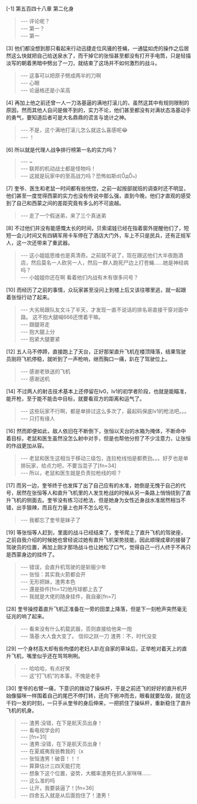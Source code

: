 
[-1] 第五百四十八章 第二化身
>--- 评论呢？<br>
>--- 第一？<br>
>--- 第一<br>

[3] 他们都没想到那只看起来行动迅捷走位风骚的苍蝇，一通猛如虎的操作之后居然这么快就把自己给送泉水了，而干掉它的张恒甚至都没有打开手电筒，只是轻描淡写的朝着黑暗中劈出了一刀，就结束了这场并不如何激烈的战斗。
>--- 这事可以把原子劈成两半的刀啊<br>
>--- 心眼<br>
>--- 论逼格还是小呆高<br>

[4] 再加上他之前还曾一人一刀洛基逼的满地打滚儿的，虽然这其中有规则限制的原因，然而其他人自问是做不到的，实力不论，他们甚至都没有对满状态洛基动手的勇气，要知道后者可是大名鼎鼎的谎言与诡计之神。
>--- 不是，这个满地打滚儿怎么就这么喜感呢😂<br>
>--- ！<br>

[6] 所以就是代理人战争排行榜第一名的实力吗？
>--- ~<br>
>--- 联邦的机动战士都是怪物吗！<br>
>--- 这就是玩家中的至高战力吗？恐怖如斯d(ŐдŐ๑)<br>

[7] 奎爷、医生和老鼠一时间都有些恍惚，之前一起按部就班的调查时还不明显，他们甚至一度觉得西蒙的实力也没有传说中那么强，直到今晚，他们才直观的感受到了自己和西蒙之间的差距究竟有多么的不可逾越。
>--- 走了一个假迷弟，来了三个真迷弟<br>

[8] 不过他们并没有能感慨太长的时间，贝索诺娃已经在指着窗外提醒他们了，短短一会儿时间又有四辆军用卡车停在了酒店大门外，车上不只是民兵，还有正规军人，这一次还带来了重武器。
>--- 这小姐姐思维也是真清奇。之前就不说了，现在跟这他们大半夜跑酒店，然后莫名一人砍另一人，然后一群人跑死尸边上打苍蝇……她是神经病吗？<br>
>--- 小姐姐你还在啊 看着他们内战有木有很多问号？<br>

[10] 而经历了之前的事情，众玩家甚至没问上到楼上后又该往哪里逃，就一起跟着张恒行动了起来。
>--- 大劣局跟队友文斗了半天，才发现一直不说话的排名哥直接干穿对面中路。
这不抱大腿喊666还愣着干嘛。<br>
>--- 跟腿哥走<br>
>--- 抱大腿上分<br>
>--- 抱紧大腿要紧<br>

[12] 五人马不停蹄，直接跑上了天台，正好那架直升飞机在楼顶降落，结果驾驶员刚将飞机停稳，就听到了一声枪响，继而胸口一痛，趴在了驾驶位上。
>--- 感谢老铁送的飞机<br>
>--- 感谢送机<br>

[14] 不过两人的射击技术基本上还停留在lv0，lv1的初学者阶段，也就是能瞄准，能开枪，至于能不能击中目标，就要看双方的距离和运气了。
>--- 这些玩家不行啊，都是单排过这么多次了，最起码保底lv1的枪法吧。。。<br>
>--- 只打有缘人<br>

[16] 然而即便如此，敌人依旧在不断倒下，张恒以天台的水箱为掩体，不断命中着目标，老鼠和医生虽然没怎么射中对手，但是也帮他分担了不少注意力，让张恒的作战更加从容。
>--- 老鼠和医生这相当于移动三级包，连拉枪线怕是都费劲。。。好歹也是单排玩家，给点力吧，不要当混子了[fn=34]<br>
>--- 所以，老鼠和医生就是负责拉枪线的呗？<br>

[17] 而另一边，奎爷终于也发挥了出了自己应有的水准，她倒是无愧于自己的代号，居然在张恒等人和直升飞机里的人发生枪战的时候从另一条路上悄悄绕到了直升飞机的侧面去。奎爷没有练习过枪法，但是她身为女性近身战水准居然相当不错，出手狠辣，而且在力量上也并不怎么吃亏。
>--- 我都忘了奎爷是妹子了<br>

[19] 等张恒等人赶到，里面的战斗已经结束了，奎爷爬上了直升飞机的驾驶座，之前自我介绍的时候她也曾经说过她有直升飞机架势技能，因此顺理成章的接替了驾驶员的位置，再加上刚才那场战斗也让她松了口气，觉得自己一行人终于不再只是西蒙身边的挂件了。
>--- 错误，会直升机驾驶的是斩服少年<br>
>--- 张恒：其实我火箭都会开<br>
>--- 无形把妹，渣男本色<br>
>--- 還是掛件[fn=12]他月球都上去了<br>
>--- 我就是大佬的随身挂件，我自豪[fn=7]<br>

[28] 奎爷操控着直升飞机正准备在一旁的田垄上降落，但是下一刻枪声突然毫无征兆的响了起来。
>--- 看来没有什么机载武器，否则直接给他来一炮<br>
>--- 落基:大人食大变了。
信仰之跃一刀
渣男：不，时代没变<br>

[29] 一个身材高大却有些佝偻的老妇人趴在自家的草垛后，正举枪对着天上的直升飞机，嘴里似乎还在骂骂咧咧。
>--- 哈哈哈，有点好笑<br>
>--- 这“打飞机”的本事，不愧是老手<br>

[30] 奎爷的右臂一痛，下意识的拨动了操纵杆，于是之前还飞的好好的直升机开始像猫咪一样围着自己的尾巴不停打转，还向下俯冲而去，眼看就要坠毁，就在这千钧一发的时刻，一只手从奎爷的身后伸来，一把抓住了操纵杆，重新稳住了直升飞机的机身。
>--- 渣男:没错，在下是航天员出身！<br>
>--- 看电视学会的<br>
>--- [fn=31]<br>
>--- 渣男:没错，在下是航天员出身！<br>
>--- 在夏威夷我爸教我的（x<br>
>--- 张恒渣男！破音！！！<br>
>--- 算算估计三四天能打完<br>
>--- 想象下这个位置，姿势，大概率渣男在抓人家咪咪……<br>
>--- 这么准的吗<br>
>--- 让开，我要装逼了！[fn=36]<br>
>--- 四舍五入就是从后面抱住了！渣男！<br>
